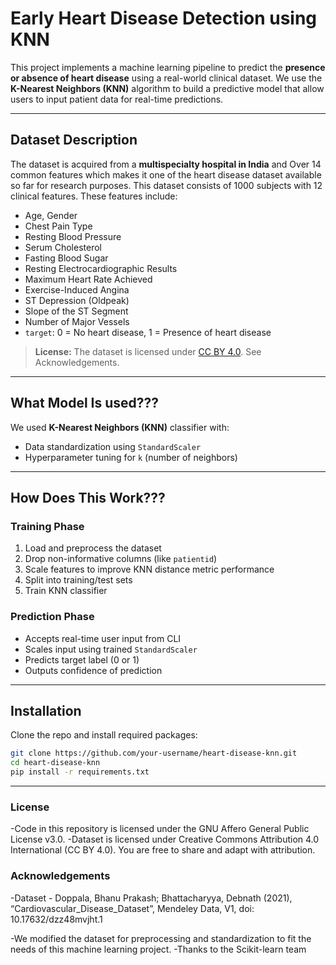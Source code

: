 #  Early Heart Disease Detection using KNN

This project implements a machine learning pipeline to predict the **presence or absence of heart disease** using a real-world clinical dataset. We use the **K-Nearest Neighbors (KNN)** algorithm to build a predictive model that allow users to input patient data for real-time predictions.

---

##  Dataset Description

The dataset is acquired from a **multispecialty hospital in India** and Over 14 common features which makes it one of the heart disease dataset available so far for research purposes. This dataset consists of 1000 subjects with 12 clinical features. These features include:

- Age, Gender
- Chest Pain Type
- Resting Blood Pressure
- Serum Cholesterol
- Fasting Blood Sugar
- Resting Electrocardiographic Results
- Maximum Heart Rate Achieved
- Exercise-Induced Angina
- ST Depression (Oldpeak)
- Slope of the ST Segment
- Number of Major Vessels
- `target`: 0 = No heart disease, 1 = Presence of heart disease

> **License:** The dataset is licensed under [CC BY 4.0](https://creativecommons.org/licenses/by/4.0/). See Acknowledgements.

---

## What Model Is used???

We used **K-Nearest Neighbors (KNN)** classifier with:
- Data standardization using `StandardScaler`
- Hyperparameter tuning for `k` (number of neighbors)

---

## How Does This Work???

### Training Phase
1. Load and preprocess the dataset
2. Drop non-informative columns (like `patientid`)
3. Scale features to improve KNN distance metric performance
4. Split into training/test sets
5. Train KNN classifier

### Prediction Phase
- Accepts real-time user input from CLI
- Scales input using trained `StandardScaler`
- Predicts target label (0 or 1)
- Outputs confidence of prediction

---

## Installation

Clone the repo and install required packages:

```bash
git clone https://github.com/your-username/heart-disease-knn.git
cd heart-disease-knn
pip install -r requirements.txt
```

---

### License

-Code in this repository is licensed under the GNU Affero General Public License v3.0.
-Dataset is licensed under Creative Commons Attribution 4.0 International (CC BY 4.0). You are free to share and adapt with attribution.

### Acknowledgements

-Dataset - Doppala, Bhanu Prakash; Bhattacharyya, Debnath (2021), “Cardiovascular_Disease_Dataset”, Mendeley Data, V1, doi: 10.17632/dzz48mvjht.1

-We modified the dataset for preprocessing and standardization to fit the needs of this machine learning project.
-Thanks to the Scikit-learn team

